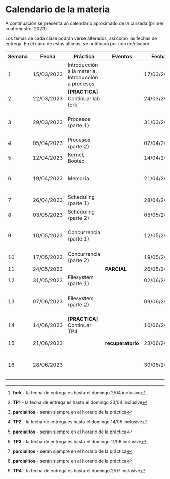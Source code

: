 # Calendario de la materia

A continuación se presenta un calendario aproximado de la cursada
(primer cuatrimestre, 2023).

Los temas de cada clase podrán verse alterados, así como las fechas de entrega.
En el caso de estas últimas, se notificará por correo/discord.

| Semana | Fecha      | Práctica                                           | Eventos           | Fecha      | Teórica                                           | Eventos                                                  |
|--------|------------|----------------------------------------------------|-------------------|------------|---------------------------------------------------|----------------------------------------------------------|
| 1      | 15/03/2023 | Introducción a la materia, Introducción a procesos |                   | 17/03/2023 | Introducción a la práctica, Presentación lab fork |                                                          |
| 2      | 22/03/2023 | **[PRACTICA]** Continuar lab fork                  |                   | 24/03/2023 | **FERIADO**                                       |                                                          |
| 3      | 29/03/2023 | Procesos (parte 1)                                 |                   | 31/03/2023 | **Presentación TP1**: shell (preguntas lab Fork)  | Entrega **fork** [^fork]                                 |
| 4      | 05/04/2023 | Procesos (parte 2)                                 |                   | 07/04/2023 | **FERIADO**                                       |                                                          |
| 5      | 12/04/2023 | Kernel, Booteo                                     |                   | 14/04/2023 | Continuar TP1                                     |                                                          |
| 6      | 19/04/2023 | Memoria                                            |                   | 21/04/2023 | **Presentación TP2**: malloc (preguntas TP1)      | Entrega **TP1** [^shell]                                 |
| 7      | 26/04/2023 | Scheduling (parte 1)                               |                   | 28/04/2023 | Continuar TP2                                     | **Parcialito TP1** [^parcialito]                         |
| 8      | 03/05/2023 | Scheduling (parte 2)                               |                   | 05/05/2023 | Continuar TP2                                     |                                                          |
| 9      | 10/05/2023 | Concurrencia (parte 1)                             |                   | 12/05/2023 | **Presentación TP3**: sched (preguntas TP2)       | Entrega **TP2** [^malloc]                                |
| 10     | 17/05/2023 | Concurrencia (parte 2)                             |                   | 19/05/2023 | Continuar TP3                                     | **Parcialito TP2** [^parcialito]                         |
| 11     | 24/05/2023 |                                                    | **PARCIAL**       | 26/05/2023 | **FERIADO**                                       |                                                          |
| 12     | 31/05/2023 | Filesystem (parte 1)                               |                   | 02/06/2023 | Continuar TP3                                     |                                                          |
| 13     | 07/06/2023 | Filesystem (parte 2)                               |                   | 09/06/2023 | **Presentación TP4**: fs (preguntas TP3)          | Entrega **TP3** [^sched]                                 |
| 14     | 14/06/2023 | **[PRACTICA]** Continuar TP4                       |                   | 16/06/2023 | Continuar TP4                                     | **Parcialito TP3** [^parcialito]                         |
| 15     | 21/06/2023 |                                                    | **recuperatorio** | 23/06/2023 | Continuar TP4                                     |                                                          |
| 16     | 28/06/2023 |                                                    |                   | 30/06/2023 | Dudas / Clase especial                            | **Parcialito TP4** [^parcialito] / Entrega **TP4** [^fs] |
 
[^fork]: **fork** - la fecha de entrega es hasta el domingo 2/04 inclusive
[^shell]: **TP1** - la fecha de entrega es hasta el domingo 23/04 inclusive
[^malloc]: **TP2** - la fecha de entrega es hasta el domingo 14/05 inclusive
[^sched]: **TP3** - la fecha de entrega es hasta el domingo 11/06 inclusive
[^fs]: **TP4** - la fecha de entrega es hasta el domingo 2/07 inclusive
[^parcialito]: **parcialitos** - serán siempre en el horario de la práctica
[^recu]: **recuperatorio** - el segundo recuperatorio será probablemente en la primera fecha de final

